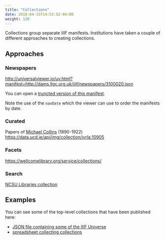 ```yaml
---
title: "Collections"
date: 2018-04-15T14:53:52-04:00
weight: 120
---
```


Collections group separate IIIF manifests. Institutions have taken a couple of different approaches to creating collections.

<!-- #backlog:540 comment on permanence of collections? -->

## Approaches

### Newspapers

http://universalviewer.io/uv.html?manifest=http://dams.llgc.org.uk/iiif/newspapers/3100020.json

You can open a [truncted version of this manifest](/manifests/collection-newspapers-truncated.json).

Note the use of the `navDate` which the viewer can use to order the manifests by date.

<!-- #backlog:170 add something more about navDate -->

### Curated

Papers of [Michael Collins][collins] (1890-1922)
https://data.ucd.ie/api/img/collection/ivrla:10905

### Facets

https://wellcomelibrary.org/service/collections/

### Search

[NCSU Libraries collection][ncsu]

## Examples

You can see some of the top-level collections that have been published here:

- [JSON file containing some of the IIIF Universe](https://github.com/ryanfb/iiif-universe/blob/gh-pages/iiif-universe.json)
- [spreadsheet collecting collections](https://docs.google.com/spreadsheets/d/1apQKFkfBV89BvycaBPN6v-LjeaKaVVMaMUsY6L4KRJo/edit)

<!-- #backlog:260 consider how to talk about how UV handles paged collections http://universalviewer.io/uv.html?manifest=https://d.lib.ncsu.edu/collections/catalog/manifest/page?f%5Bispartof_facet%5D%5B%5D=Nubian+Message&page=1&per_page=20 -->

[collins]: https://en.wikipedia.org/wiki/Michael_Collins_(Irish_leader)
[ncsu]: https://d.lib.ncsu.edu/collections/catalog/manifest?f%5Bispartof_facet%5D%5B%5D=Nubian+Message&page=1&per_page=20
